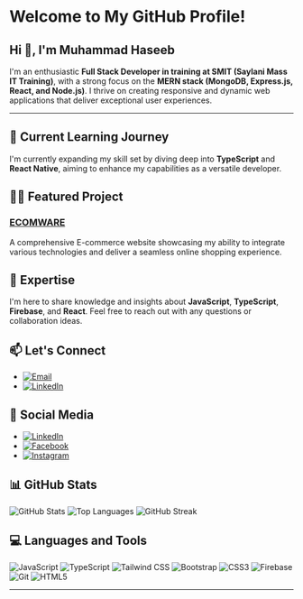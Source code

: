 # Welcome to My GitHub Profile!

## Hi 👋, I'm Muhammad Haseeb 

I'm an enthusiastic **Full Stack Developer in training at SMIT (Saylani Mass IT Training)**, with a strong focus on the **MERN stack (MongoDB, Express.js, React, and Node.js)**. I thrive on creating responsive and dynamic web applications that deliver exceptional user experiences.

---

## 🌱 Current Learning Journey
I'm currently expanding my skill set by diving deep into **TypeScript** and **React Native**, aiming to enhance my capabilities as a versatile developer.

## 👨‍💻 Featured Project
### [ECOMWARE](https://haseebshahbaz.github.io/ECOMWARE/)
A comprehensive E-commerce website showcasing my ability to integrate various technologies and deliver a seamless online shopping experience.

## 💬 Expertise
I'm here to share knowledge and insights about **JavaScript**, **TypeScript**, **Firebase**, and **React**. Feel free to reach out with any questions or collaboration ideas.

## 📫 Let's Connect
- [![Email](https://img.shields.io/badge/-Email-D14836?style=flat&logo=gmail&logoColor=white)](mailto:haseebshahbazpk786@gmail.com)
- [![LinkedIn](https://img.shields.io/badge/-LinkedIn-0077B5?style=flat&logo=linkedin&logoColor=white)](https://www.linkedin.com/in/mdhaseeb07/)

## 🔗 Social Media
- [![LinkedIn](https://img.shields.io/badge/-LinkedIn-0077B5?style=flat&logo=linkedin&logoColor=white)](https://linkedin.com/in/mdhaseeb07)
- [![Facebook](https://img.shields.io/badge/-Facebook-1877F2?style=flat&logo=facebook&logoColor=white)](https://web.facebook.com/profile.php?id=100013907506597)
- [![Instagram](https://img.shields.io/badge/-Instagram-E4405F?style=flat&logo=instagram&logoColor=white)](https://www.instagram.com/ch.haseebshahbaz/)

## 📊 GitHub Stats
![GitHub Stats](https://github-readme-stats.vercel.app/api?username=haseebshahbaz&show_icons=true&theme=default)
![Top Languages](https://github-readme-stats.vercel.app/api/top-langs/?username=haseebshahbaz&layout=compact&theme=default)
![GitHub Streak](http://github-readme-streak-stats.herokuapp.com?user=haseebshahbaz&theme=default)

## 💻 Languages and Tools
![JavaScript](https://img.shields.io/badge/-JavaScript-F7DF1E?style=flat&logo=javascript&logoColor=white)
![TypeScript](https://img.shields.io/badge/-TypeScript-3178C6?style=flat&logo=typescript&logoColor=white)
![Tailwind CSS](https://img.shields.io/badge/-Tailwind%20CSS-06B6D4?style=flat&logo=tailwind-css&logoColor=white)
![Bootstrap](https://img.shields.io/badge/-Bootstrap-563D7C?style=flat&logo=bootstrap&logoColor=white)
![CSS3](https://img.shields.io/badge/-CSS3-1572B6?style=flat&logo=css3&logoColor=white)
![Firebase](https://img.shields.io/badge/-Firebase-FFCA28?style=flat&logo=firebase&logoColor=white)
![Git](https://img.shields.io/badge/-Git-F05032?style=flat&logo=git&logoColor=white)
![HTML5](https://img.shields.io/badge/-HTML5-E34F26?style=flat&logo=html5&logoColor=white)

---

